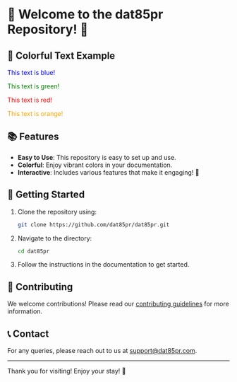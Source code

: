 # 🌟 Welcome to the dat85pr Repository! 🌟

## 🎨 Colorful Text Example

<p style="color: blue;">This text is blue!</p>
<p style="color: green;">This text is green!</p>
<p style="color: red;">This text is red!</p>
<p style="color: orange;">This text is orange!</p>

## 📚 Features

- **Easy to Use**: This repository is easy to set up and use.
- **Colorful**: Enjoy vibrant colors in your documentation.
- **Interactive**: Includes various features that make it engaging! 🎉

## 🚀 Getting Started

1. Clone the repository using:
   ```bash
   git clone https://github.com/dat85pr/dat85pr.git
   ```
2. Navigate to the directory:
   ```bash
   cd dat85pr
   ```
3. Follow the instructions in the documentation to get started.

## 🤝 Contributing

We welcome contributions! Please read our [contributing guidelines](CONTRIBUTING.md) for more information.

## 📞 Contact

For any queries, please reach out to us at [support@dat85pr.com](mailto:support@dat85pr.com).

---

Thank you for visiting! Enjoy your stay! 🌈